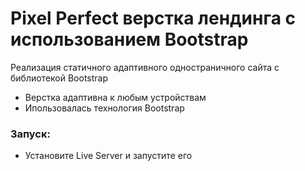# Pixel Perfect верстка лендинга с использованием Bootstrap

Реализация статичного адаптивного одностраничного сайта с библиотекой Bootstrap

* Верстка адаптивна к любым устройствам
* Ипользовалась технология Bootstrap

### Запуск:
* Установите Live Server и запустите его
